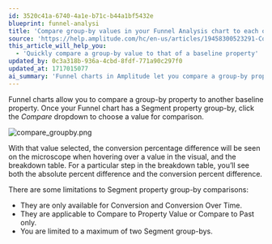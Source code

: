 ```yaml
---
id: 3520c41a-6740-4a1e-b71c-b44a1bf5432e
blueprint: funnel-analysi
title: 'Compare group-by values in your Funnel Analysis chart to each other'
source: 'https://help.amplitude.com/hc/en-us/articles/19458300523291-Compare-group-by-values-in-your-Funnel-Analysis-chart-to-each-other'
this_article_will_help_you:
  - 'Quickly compare a group-by value to that of a baseline property'
updated_by: 0c3a318b-936a-4cbd-8fdf-771a90c297f0
updated_at: 1717015077
ai_summary: 'Funnel charts in Amplitude let you compare a group-by property to another baseline property. By selecting a value for comparison in the *Compare* dropdown, you can analyze conversion percentage differences in the visual and breakdown table. Keep in mind limitations like only being available for Conversion and Conversion Over Time, applicable to Compare to Property Value or Compare to Past, and a maximum of two Segment group-bys.'
---
```

Funnel charts allow you to compare a group-by property to another baseline property. Once your Funnel chart has a Segment property group-by, click the *Compare* dropdown to choose a value for comparison.

![compare_groupby.png](/docs/output/img/funnel-analysis/compare-groupby-png.png)

With that value selected, the conversion percentage difference will be seen on the microscope when hovering over a value in the visual, and the breakdown table. For a particular step in the breakdown table, you’ll see both the absolute percent difference and the conversion percent difference.  
  
There are some limitations to Segment property group-by comparisons:

* They are only available for Conversion and Conversion Over Time.
* They are applicable to Compare to Property Value or Compare to Past only.
* You are limited to a maximum of two Segment group-bys.